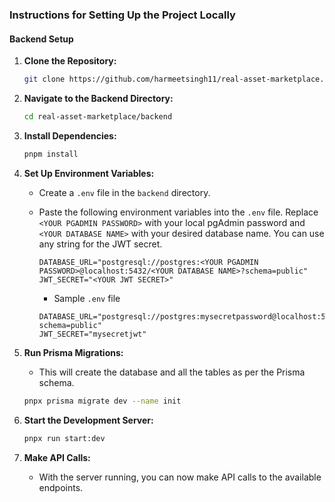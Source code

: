 ### Instructions for Setting Up the Project Locally

#### Backend Setup

1. **Clone the Repository:**
   ```bash
   git clone https://github.com/harmeetsingh11/real-asset-marketplace.git
   ```

2. **Navigate to the Backend Directory:**
   ```bash
   cd real-asset-marketplace/backend
   ```

3. **Install Dependencies:**
   ```bash
   pnpm install
   ```

4. **Set Up Environment Variables:**
   - Create a `.env` file in the `backend` directory.
   - Paste the following environment variables into the `.env` file. Replace `<YOUR PGADMIN PASSWORD>` with your local pgAdmin password and `<YOUR DATABASE NAME>` with your desired database name. You can use any string for the JWT secret.

     ```
     DATABASE_URL="postgresql://postgres:<YOUR PGADMIN PASSWORD>@localhost:5432/<YOUR DATABASE NAME>?schema=public"
     JWT_SECRET="<YOUR JWT SECRET>"
     ```
        - Sample `.env` file

        ```
        DATABASE_URL="postgresql://postgres:mysecretpassword@localhost:5432/mydatabase?schema=public"
        JWT_SECRET="mysecretjwt"

        ```

5. **Run Prisma Migrations:**
   - This will create the database and all the tables as per the Prisma schema.
   ```bash
   pnpx prisma migrate dev --name init
   ```

6. **Start the Development Server:**
   ```bash
   pnpx run start:dev
   ```

7. **Make API Calls:**
   - With the server running, you can now make API calls to the available endpoints.